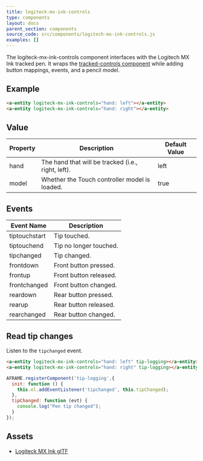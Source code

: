 ```yaml
---
title: logiteck-mx-ink-controls
type: components
layout: docs
parent_section: components
source_code: src/components/logitech-mx-ink-controls.js
examples: []
---
```


[trackedcontrols]: ./tracked-controls.md

The logiteck-mx-ink-controls component interfaces with the Logitech MX Ink tracked pen. It
wraps the [tracked-controls component][trackedcontrols] while adding button
mappings, events, and a pencil model.

## Example

```html
<a-entity logiteck-mx-ink-controls="hand: left"></a-entity>
<a-entity logiteck-mx-ink-controls="hand: right"></a-entity>
```

## Value

| Property             | Description                                        | Default Value        |
|----------------------|----------------------------------------------------|----------------------|
| hand                 | The hand that will be tracked (i.e., right, left). | left                 |
| model                | Whether the Touch controller model is loaded.      | true                 |

## Events

| Event Name           | Description                       |
| ----------           | -----------                       |
| tiptouchstart        | Tip touched.                      |
| tiptouchend          | Tip no longer touched.            |
| tipchanged           | Tip changed.                      |
| frontdown            | Front button pressed.             |
| frontup              | Front button released.            |
| frontchanged         | Front button changed.             |
| reardown             | Rear button pressed.              |
| rearup               | Rear button released.             |
| rearchanged          | Rear button changed.              |

## Read tip changes

Listen to the `tipchanged` event.

```html
<a-entity logiteck-mx-ink-controls="hand: left" tip-logging></a-entity>
<a-entity logiteck-mx-ink-controls="hand: right" tip-logging></a-entity>
```

```javascript
AFRAME.registerComponent('tip-logging',{
  init: function () {
    this.el.addEventListener('tipchanged', this.tipChanged);
  },
  tipChanged: function (evt) {
    console.log("Pen tip changed");
  }
});
```

## Assets

- [Logiteck MX Ink glTF](https://cdn.aframe.io/controllers/logitech/logitech-mx-ink.glb)
